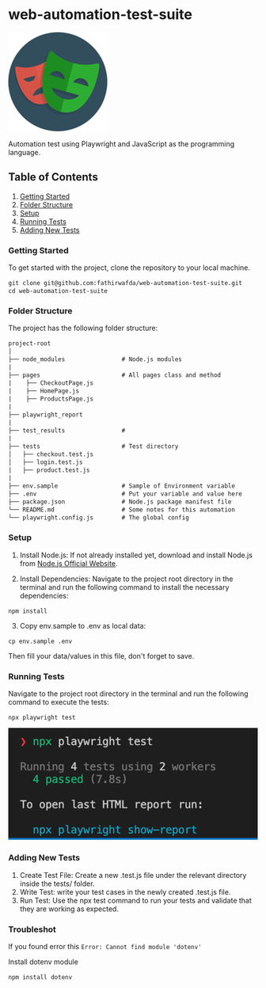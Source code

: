 # web-automation-test-suite
![alt text](./playwright-logo.png)

Automation test using Playwright and JavaScript as the programming language.

## Table of Contents
1. [Getting Started](#getting-started)
2. [Folder Structure](#folder-structure)
3. [Setup](#setup)
4. [Running Tests](#running-tests)
5. [Adding New Tests](#adding-new-tests)

### Getting Started
To get started with the project, clone the repository to your local machine.

```
git clone git@github.com:fathirwafda/web-automation-test-suite.git
cd web-automation-test-suite
```

### Folder Structure
The project has the following folder structure:

```
project-root
│
├── node_modules                # Node.js modules
|
├── pages                       # All pages class and method
|    ├── CheckoutPage.js
|    ├── HomePage.js
|    ├── ProductsPage.js
|
├── playwright_report
|
├── test_results                # 
|
├── tests                       # Test directory
│   ├── checkout.test.js        
│   ├── login.test.js
|   ├── product.test.js
|
├── env.sample                  # Sample of Environment variable
├── .env                        # Put your variable and value here
├── package.json                # Node.js package manifest file
└── README.md                   # Some notes for this automation
└── playwright.config.js        # The global config
```

### Setup
1. Install Node.js: If not already installed yet, download and install Node.js from [Node.js Official Website](https://nodejs.org/).

2. Install Dependencies: Navigate to the project root directory in the terminal and run the following command to install the necessary dependencies:

```
npm install
```

3. Copy env.sample to .env as local data:

```
cp env.sample .env
```
Then fill your data/values in this file, don't forget to save.

### Running Tests
Navigate to the project root directory in the terminal and run the following command to execute the tests:

```
npx playwright test
```
![alt text](./npx-command-line.png)

### Adding New Tests
1. Create Test File: Create a new .test.js file under the relevant directory inside the tests/ folder.
2. Write Test: write your test cases in the newly created .test.js file.
3. Run Test: Use the npx test command to run your tests and validate that they are working as expected.

### Troubleshot
If you found error this `Error: Cannot find module 'dotenv'`

Install dotenv module
```
npm install dotenv
```

